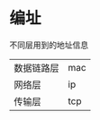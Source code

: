 # 编址

不同层用到的地址信息


|            |     |
| ---------- | --- |
| 数据链路层 | mac |
| 网络层     | ip  |
| 传输层     | tcp |
